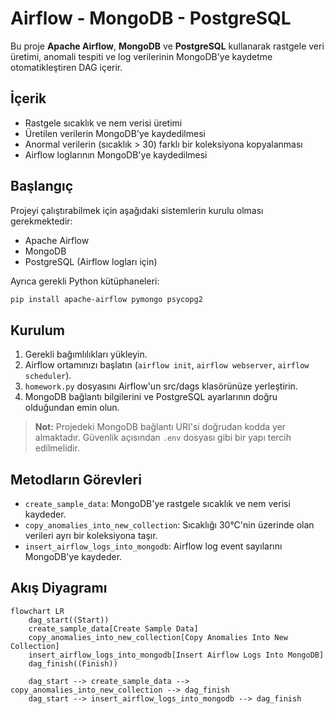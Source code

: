 # Airflow - MongoDB - PostgreSQL

Bu proje **Apache Airflow**, **MongoDB** ve **PostgreSQL** kullanarak rastgele veri üretimi, anomali tespiti ve log verilerinin MongoDB'ye kaydetme otomatikleştiren DAG içerir.

## İçerik

- Rastgele sıcaklık ve nem verisi üretimi
- Üretilen verilerin MongoDB'ye kaydedilmesi
- Anormal verilerin (sıcaklık > 30) farklı bir koleksiyona kopyalanması
- Airflow loglarının MongoDB'ye kaydedilmesi

## Başlangıç

Projeyi çalıştırabilmek için aşağıdaki sistemlerin kurulu olması gerekmektedir:

- Apache Airflow
- MongoDB
- PostgreSQL (Airflow logları için)

Ayrıca gerekli Python kütüphaneleri:

```bash
pip install apache-airflow pymongo psycopg2
```

## Kurulum

1. Gerekli bağımlılıkları yükleyin.
2. Airflow ortamınızı başlatın (`airflow init`, `airflow webserver`, `airflow scheduler`).
3. `homework.py` dosyasını Airflow'un src/dags klasörünüze yerleştirin.
4. MongoDB bağlantı bilgilerini ve PostgreSQL ayarlarının doğru olduğundan emin olun.

> **Not:** Projedeki MongoDB bağlantı URI'si doğrudan kodda yer almaktadır. Güvenlik açısından `.env` dosyası gibi bir yapı tercih edilmelidir.

## Metodların Görevleri

- `create_sample_data`: MongoDB'ye rastgele sıcaklık ve nem verisi kaydeder.
- `copy_anomalies_into_new_collection`: Sıcaklığı 30°C'nin üzerinde olan verileri ayrı bir koleksiyona taşır.
- `insert_airflow_logs_into_mongodb`: Airflow log event sayılarını MongoDB'ye kaydeder.

## Akış Diyagramı

```mermaid
flowchart LR
    dag_start((Start))
    create_sample_data[Create Sample Data]
    copy_anomalies_into_new_collection[Copy Anomalies Into New Collection]
    insert_airflow_logs_into_mongodb[Insert Airflow Logs Into MongoDB]
    dag_finish((Finish))
    
    dag_start --> create_sample_data --> copy_anomalies_into_new_collection --> dag_finish
    dag_start --> insert_airflow_logs_into_mongodb --> dag_finish
```
